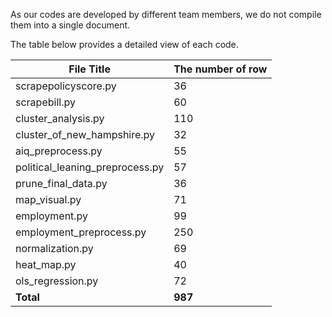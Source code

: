 As our codes are developed by different team members, we do not compile them into a single document. 

The table below provides a detailed view of each code.

File Title | The number of row |
--- | --- |
scrapepolicyscore.py | 36
scrapebill.py | 60
cluster_analysis.py | 110 	
cluster_of_new_hampshire.py | 32 	
aiq_preprocess.py | 55 	
political_leaning_preprocess.py | 57 	
prune_final_data.py | 36 	
map_visual.py | 71
employment.py | 99
employment_preprocess.py | 250
normalization.py | 69
heat_map.py | 40
ols_regression.py | 72
**Total** | **987**
